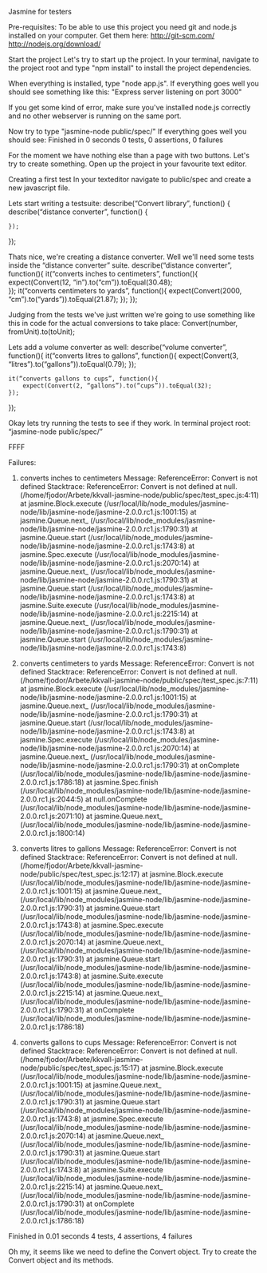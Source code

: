 ﻿Jasmine for testers

Pre-requisites:
To be able to use this project you need git and node.js installed on your computer.
Get them here:
	http://git-scm.com/
	http://nodejs.org/download/

Start the project
Let's try to start up the project. In your terminal, navigate to the project root and type "npm install" to install the project dependencies.

When everything is installed, type "node app.js".
If everything goes well you should see something like this:
	"Express server listening on port 3000"

If you get some kind of error, make sure you've installed node.js correctly and no other webserver is running on the same port.

Now try to type "jasmine-node public/spec/"
If everything goes well you should see:
	Finished in 0 seconds
	0 tests, 0 assertions, 0 failures

For the moment we have nothing else than a page with two buttons. Let's try to create something.
Open up the project in your favourite text editor.


Creating a first test
In your texteditor navigate to public/spec and create a new javascript file.

Lets start writing a testsuite:
describe(“Convert library”, function() {
	describe(“distance converter”, function() {
		
	});
});

Thats nice, we're creating a distance converter. Well we'll need some tests inside the “distance converter” suite.
describe(“distance converter”, function(){
	it(“converts inches to centimeters”, function(){
		expect(Convert(12, “in”).to(“cm”)).toEqual(30.48);	
	});
	it(“converts centimeters to yards”, function(){
		expect(Convert(2000, “cm”).to(“yards”)).toEqual(21.87);
	});
});

Judging from the tests we've just written we're going to use something like this in code for the actual conversions to take place:
Convert(number, fromUnit).to(toUnit);

Lets add a volume converter as well:
describe(“volume converter”, function(){
	it(“converts litres to gallons”, function(){
		expect(Convert(3, “litres”).to(“gallons”)).toEqual(0.79);
	});

	it(“converts gallons to cups”, function(){
		expect(Convert(2, “gallons”).to(“cups”)).toEqual(32);		
	});
});

Okay lets try running the tests to see if they work.
In terminal project root:
“jasmine-node public/spec/”

FFFF

Failures:

  1) converts inches to centimeters
   Message:
     ReferenceError: Convert is not defined
   Stacktrace:
     ReferenceError: Convert is not defined
    at null.<anonymous> (/home/fjodor/Arbete/kkvall-jasmine-node/public/spec/test_spec.js:4:11)
    at jasmine.Block.execute (/usr/local/lib/node_modules/jasmine-node/lib/jasmine-node/jasmine-2.0.0.rc1.js:1001:15)
    at jasmine.Queue.next_ (/usr/local/lib/node_modules/jasmine-node/lib/jasmine-node/jasmine-2.0.0.rc1.js:1790:31)
    at jasmine.Queue.start (/usr/local/lib/node_modules/jasmine-node/lib/jasmine-node/jasmine-2.0.0.rc1.js:1743:8)
    at jasmine.Spec.execute (/usr/local/lib/node_modules/jasmine-node/lib/jasmine-node/jasmine-2.0.0.rc1.js:2070:14)
    at jasmine.Queue.next_ (/usr/local/lib/node_modules/jasmine-node/lib/jasmine-node/jasmine-2.0.0.rc1.js:1790:31)
    at jasmine.Queue.start (/usr/local/lib/node_modules/jasmine-node/lib/jasmine-node/jasmine-2.0.0.rc1.js:1743:8)
    at jasmine.Suite.execute (/usr/local/lib/node_modules/jasmine-node/lib/jasmine-node/jasmine-2.0.0.rc1.js:2215:14)
    at jasmine.Queue.next_ (/usr/local/lib/node_modules/jasmine-node/lib/jasmine-node/jasmine-2.0.0.rc1.js:1790:31)
    at jasmine.Queue.start (/usr/local/lib/node_modules/jasmine-node/lib/jasmine-node/jasmine-2.0.0.rc1.js:1743:8)

  2) converts centimeters to yards
   Message:
     ReferenceError: Convert is not defined
   Stacktrace:
     ReferenceError: Convert is not defined
    at null.<anonymous> (/home/fjodor/Arbete/kkvall-jasmine-node/public/spec/test_spec.js:7:11)
    at jasmine.Block.execute (/usr/local/lib/node_modules/jasmine-node/lib/jasmine-node/jasmine-2.0.0.rc1.js:1001:15)
    at jasmine.Queue.next_ (/usr/local/lib/node_modules/jasmine-node/lib/jasmine-node/jasmine-2.0.0.rc1.js:1790:31)
    at jasmine.Queue.start (/usr/local/lib/node_modules/jasmine-node/lib/jasmine-node/jasmine-2.0.0.rc1.js:1743:8)
    at jasmine.Spec.execute (/usr/local/lib/node_modules/jasmine-node/lib/jasmine-node/jasmine-2.0.0.rc1.js:2070:14)
    at jasmine.Queue.next_ (/usr/local/lib/node_modules/jasmine-node/lib/jasmine-node/jasmine-2.0.0.rc1.js:1790:31)
    at onComplete (/usr/local/lib/node_modules/jasmine-node/lib/jasmine-node/jasmine-2.0.0.rc1.js:1786:18)
    at jasmine.Spec.finish (/usr/local/lib/node_modules/jasmine-node/lib/jasmine-node/jasmine-2.0.0.rc1.js:2044:5)
    at null.onComplete (/usr/local/lib/node_modules/jasmine-node/lib/jasmine-node/jasmine-2.0.0.rc1.js:2071:10)
    at jasmine.Queue.next_ (/usr/local/lib/node_modules/jasmine-node/lib/jasmine-node/jasmine-2.0.0.rc1.js:1800:14)

  3) converts litres to gallons
   Message:
     ReferenceError: Convert is not defined
   Stacktrace:
     ReferenceError: Convert is not defined
    at null.<anonymous> (/home/fjodor/Arbete/kkvall-jasmine-node/public/spec/test_spec.js:12:17)
    at jasmine.Block.execute (/usr/local/lib/node_modules/jasmine-node/lib/jasmine-node/jasmine-2.0.0.rc1.js:1001:15)
    at jasmine.Queue.next_ (/usr/local/lib/node_modules/jasmine-node/lib/jasmine-node/jasmine-2.0.0.rc1.js:1790:31)
    at jasmine.Queue.start (/usr/local/lib/node_modules/jasmine-node/lib/jasmine-node/jasmine-2.0.0.rc1.js:1743:8)
    at jasmine.Spec.execute (/usr/local/lib/node_modules/jasmine-node/lib/jasmine-node/jasmine-2.0.0.rc1.js:2070:14)
    at jasmine.Queue.next_ (/usr/local/lib/node_modules/jasmine-node/lib/jasmine-node/jasmine-2.0.0.rc1.js:1790:31)
    at jasmine.Queue.start (/usr/local/lib/node_modules/jasmine-node/lib/jasmine-node/jasmine-2.0.0.rc1.js:1743:8)
    at jasmine.Suite.execute (/usr/local/lib/node_modules/jasmine-node/lib/jasmine-node/jasmine-2.0.0.rc1.js:2215:14)
    at jasmine.Queue.next_ (/usr/local/lib/node_modules/jasmine-node/lib/jasmine-node/jasmine-2.0.0.rc1.js:1790:31)
    at onComplete (/usr/local/lib/node_modules/jasmine-node/lib/jasmine-node/jasmine-2.0.0.rc1.js:1786:18)

  4) converts gallons to cups
   Message:
     ReferenceError: Convert is not defined
   Stacktrace:
     ReferenceError: Convert is not defined
    at null.<anonymous> (/home/fjodor/Arbete/kkvall-jasmine-node/public/spec/test_spec.js:15:17)
    at jasmine.Block.execute (/usr/local/lib/node_modules/jasmine-node/lib/jasmine-node/jasmine-2.0.0.rc1.js:1001:15)
    at jasmine.Queue.next_ (/usr/local/lib/node_modules/jasmine-node/lib/jasmine-node/jasmine-2.0.0.rc1.js:1790:31)
    at jasmine.Queue.start (/usr/local/lib/node_modules/jasmine-node/lib/jasmine-node/jasmine-2.0.0.rc1.js:1743:8)
    at jasmine.Spec.execute (/usr/local/lib/node_modules/jasmine-node/lib/jasmine-node/jasmine-2.0.0.rc1.js:2070:14)
    at jasmine.Queue.next_ (/usr/local/lib/node_modules/jasmine-node/lib/jasmine-node/jasmine-2.0.0.rc1.js:1790:31)
    at jasmine.Queue.start (/usr/local/lib/node_modules/jasmine-node/lib/jasmine-node/jasmine-2.0.0.rc1.js:1743:8)
    at jasmine.Suite.execute (/usr/local/lib/node_modules/jasmine-node/lib/jasmine-node/jasmine-2.0.0.rc1.js:2215:14)
    at jasmine.Queue.next_ (/usr/local/lib/node_modules/jasmine-node/lib/jasmine-node/jasmine-2.0.0.rc1.js:1790:31)
    at onComplete (/usr/local/lib/node_modules/jasmine-node/lib/jasmine-node/jasmine-2.0.0.rc1.js:1786:18)

Finished in 0.01 seconds
4 tests, 4 assertions, 4 failures




Oh my, it seems like we need to define the Convert object.
Try to create the Convert object and its methods.
